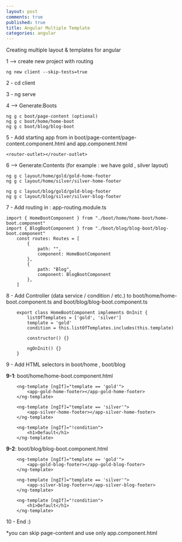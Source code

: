 ```yaml
---
layout: post
comments: true
published: true
title: Angular Multiple Template
categories: angular
---
```

Creating multiple layout & templates for angular    
    
1 --> create new project with routing
```
ng new client --skip-tests=true
```

2 - cd client

3 - ng serve

4 --> Generate:Boots    
```
ng g c boot/page-content (optional)
ng g c boot/home/home-boot
ng g c boot/blog/blog-boot
```

5 - Add starting app from in boot/page-content/page-content.component.html and app.component.html

```
<router-outlet></router-outlet>
```

6 --> Generate:Contents (for example : we have gold , silver layout)
```
ng g c layout/home/gold/gold-home-footer
ng g c layout/home/silver/silver-home-footer
    
ng g c layout/blog/gold/gold-blog-footer
ng g c layout/blog/silver/silver-blog-footer
```

7 - Add routing in : app-routing.module.ts
```
import { HomeBootComponent } from "./boot/home/home-boot/home-boot.component"
import { BlogBootComponent } from "./boot/blog/blog-boot/blog-boot.component"    
    const routes: Routes = [
        {
            path: "",
            component: HomeBootComponent
        },
        {
            path: "Blog",
            component: BlogBootComponent
        },
    ]
```

8 - Add Controller (data service / condition / etc.) to boot/home/home-boot.component.ts and boot/blog/blog-boot.component.ts
```
    export class HomeBootComponent implements OnInit {
        listOfTemplates = ['gold', 'silver']
        template = 'gold'
        condition = this.listOfTemplates.includes(this.template)
    
        constructor() {}
    
        ngOnInit() {}
    }
```

9 - Add HTML selectors in boot/home , boot/blog

**9-1**: boot/home/home-boot.component.html
```
    <ng-template [ngIf]="template == 'gold'">
        <app-gold-home-footer></app-gold-home-footer>
    </ng-template>

    <ng-template [ngIf]="template == 'silver'">
        <app-silver-home-footer></app-silver-home-footer>
    </ng-template>

    <ng-template [ngIf]="!condition">
        <h1>Default</h1>
    </ng-template>
```

**9-2**: boot/blog/blog-boot.component.html
```
    <ng-template [ngIf]="template == 'gold'">
        <app-gold-blog-footer></app-gold-blog-footer>
    </ng-template>

    <ng-template [ngIf]="template == 'silver'">
        <app-silver-blog-footer></app-silver-blog-footer>
    </ng-template>

    <ng-template [ngIf]="!condition">
        <h1>Default</h1>
    </ng-template>
```

10 - End :)

*you can skip page-content and use only app.component.html